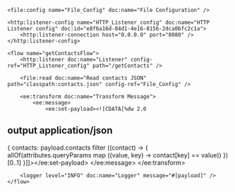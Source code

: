 <mule xmlns:ee="http://www.mulesoft.org/schema/mule/ee/core"
    xmlns:http="http://www.mulesoft.org/schema/mule/http"
    xmlns="http://www.mulesoft.org/schema/mule/core"
    xmlns:file="http://www.mulesoft.org/schema/mule/file"
    xmlns:xsi="http://www.w3.org/2001/XMLSchema-instance"
    xmlns:doc="http://www.mulesoft.org/schema/mule/documentation"
    xsi:schemaLocation="http://www.mulesoft.org/schema/mule/http http://www.mulesoft.org/schema/mule/http/current/mule-http.xsd
        http://www.mulesoft.org/schema/mule/core http://www.mulesoft.org/schema/mule/core/current/mule.xsd
        http://www.mulesoft.org/schema/mule/ee/core http://www.mulesoft.org/schema/mule/ee/core/current/mule-ee.xsd
        http://www.mulesoft.org/schema/mule/file http://www.mulesoft.org/schema/mule/file/current/mule-file.xsd">

    <file:config name="File_Config" doc:name="File Configuration" />

    <http:listener-config name="HTTP_Listener_config" doc:name="HTTP Listener config" doc:id="e8f6a16d-84d1-4e16-8156-2dca0bfc2c1a">
        <http:listener-connection host="0.0.0.0" port="8080" />
    </http:listener-config>

    <flow name="getContactsFlow">
        <http:listener doc:name="Listener" config-ref="HTTP_Listener_config" path="/getContacts" />

        <file:read doc:name="Read contacts JSON" path="classpath:contacts.json" config-ref="File_Config" />

        <ee:transform doc:name="Transform Message">
            <ee:message>
                <ee:set-payload><![CDATA[%dw 2.0
output application/json
---
{
    contacts: payload.contacts filter ((contact) -> {
        allOf(attributes.queryParams map ((value, key) -> contact[key] == value))
    })[0..1]
}]]></ee:set-payload>
            </ee:message>
        </ee:transform>

        <logger level="INFO" doc:name="Logger" message="#[payload]" />
    </flow>
</mule>
